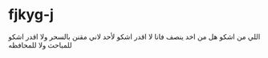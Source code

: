 # fjkyg-j
اللي من اشكو هل من اخد ينصف فانا لا اقدر اشكو لأحد لاني مقنن بالسحر ولا اقدر اشكو للمباحث ولا للمحافظه
